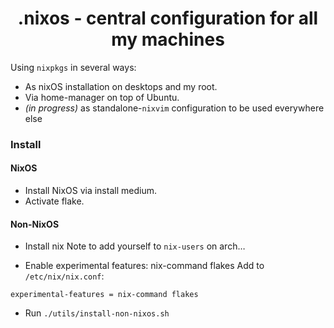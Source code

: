 <div align="center">
  
# .nixos - central configuration for all my machines 

</div>

Using `nixpkgs` in several ways:
* As nixOS installation on desktops and my root.
* Via home-manager on top of Ubuntu.
* _(in progress)_ as standalone-`nixvim` configuration to be used everywhere else

### Install

#### NixOS
* Install NixOS via install medium.
* Activate flake. 

#### Non-NixOS
* Install nix
  Note to add yourself to `nix-users` on arch…

* Enable experimental features: nix-command flakes
  Add to `/etc/nix/nix.conf`:
```
experimental-features = nix-command flakes
```

* Run `./utils/install-non-nixos.sh`

